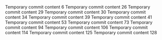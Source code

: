 Temporary commit content 6
Temporary commit content 26
Temporary commit content 29
Temporary commit content 30
Temporary commit content 34
Temporary commit content 39
Temporary commit content 41
Temporary commit content 53
Temporary commit content 73
Temporary commit content 94
Temporary commit content 106
Temporary commit content 114
Temporary commit content 125
Temporary commit content 128
